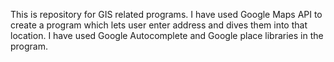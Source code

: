 This is repository for GIS related programs. I have used Google Maps API to create a program which lets user enter address and dives them into that location. I have used Google Autocomplete and Google place libraries in the program.
